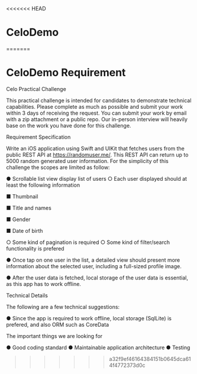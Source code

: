 <<<<<<< HEAD
# CeloDemo
=======
# CeloDemo Requirement

Celo Practical Challenge

This practical challenge is intended for candidates to demonstrate technical capabilities. Please complete as much as possible and submit your work within 3 days of receiving the request. You can submit your work by email with a zip attachment or a public repo. Our in-person interview will heavily base on the work you have done for this challenge.

Requirement Specification

Write an iOS application using Swift and UIKit that fetches users from the public REST API at https://randomuser.me/​. This REST API can return up to 5000 random generated user information. For the simplicity of this challenge the scopes are limited as follow:

● Scrollable list view display list of users
○ Each user displayed should at least the following information

■ Thumbnail

■ Title and names 

■ Gender

■ Date of birth

○ Some kind of pagination is required
○ Some kind of filter/search functionality is prefered

● Once tap on one user in the list, a detailed view should present more information about
the selected user, including a full-sized profile image.

● After the user data is fetched, local storage of the user data is essential, as this app has
to work offline.

Technical Details

The following are a few technical suggestions:

● Since the app is required to work offline, local storage (SqlLite) is prefered, and also
ORM such as CoreData

The important things we are looking for

● Good coding standard
● Maintainable application architecture
● Testing
 
>>>>>>> a32f9ef46164384151b0645dca614f4772373d0c
